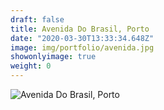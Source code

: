 ```yaml
---
draft: false
title: Avenida Do Brasil, Porto
date: "2020-03-30T13:33:34.648Z"
image: img/portfolio/avenida.jpg
showonlyimage: true
weight: 0
---
```



![Avenida Do Brasil, Porto](/img/portfolio/avenida.jpg)